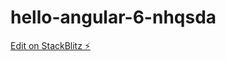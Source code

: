 # hello-angular-6-nhqsda

[Edit on StackBlitz ⚡️](https://stackblitz.com/edit/hello-angular-6-nhqsda)